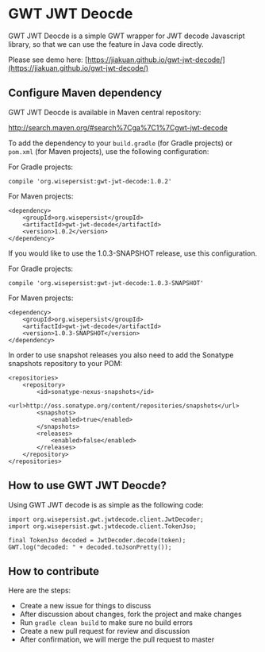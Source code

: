 # GWT JWT Deocde

GWT JWT Deocde is a simple GWT wrapper for JWT decode Javascript library, so that we can use the feature in Java code directly.

Please see demo here: [https://jiakuan.github.io/gwt-jwt-decode/](https://jiakuan.github.io/gwt-jwt-decode/)

## Configure Maven dependency

GWT JWT Deocde is available in Maven central repository:

http://search.maven.org/#search%7Cga%7C1%7Cgwt-jwt-decode

To add the dependency to your `build.gradle` (for Gradle projects) or `pom.xml` (for Maven projects), use the following configuration:

For Gradle projects:

```
compile 'org.wisepersist:gwt-jwt-decode:1.0.2'
```

For Maven projects:

```
<dependency>
    <groupId>org.wisepersist</groupId>
    <artifactId>gwt-jwt-decode</artifactId>
    <version>1.0.2</version>
</dependency>
```

If you would like to use the 1.0.3-SNAPSHOT release, use this configuration.

For Gradle projects:

```
compile 'org.wisepersist:gwt-jwt-decode:1.0.3-SNAPSHOT'
```

For Maven projects:

```
<dependency>
    <groupId>org.wisepersist</groupId>
    <artifactId>gwt-jwt-decode</artifactId>
    <version>1.0.3-SNAPSHOT</version>
</dependency>
```

In order to use snapshot releases you also need to add the Sonatype snapshots repository to your POM:

```
<repositories>
    <repository>
        <id>sonatype-nexus-snapshots</id>
        <url>http://oss.sonatype.org/content/repositories/snapshots</url>
        <snapshots>
            <enabled>true</enabled>
        </snapshots>
        <releases>
            <enabled>false</enabled>
        </releases>
    </repository>
</repositories>
```

## How to use GWT JWT Deocde?

Using GWT JWT decode is as simple as the following code:

```
import org.wisepersist.gwt.jwtdecode.client.JwtDecoder;
import org.wisepersist.gwt.jwtdecode.client.TokenJso;

final TokenJso decoded = JwtDecoder.decode(token);
GWT.log("decoded: " + decoded.toJsonPretty());
```

## How to contribute

Here are the steps:

* Create a new issue for things to discuss
* After discussion about changes, fork the project and make changes
* Run `gradle clean build` to make sure no build errors
* Create a new pull request for review and discussion
* After confirmation, we will merge the pull request to master
